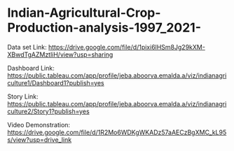 # Indian-Agricultural-Crop-Production-analysis-1997_2021-


Data set Link: https://drive.google.com/file/d/1pixi6lHSm8Jg29kXM-XBwdTgAZMztliH/view?usp=sharing

Dashboard  Link: https://public.tableau.com/app/profile/jeba.aboorva.emalda.a/viz/indianagriculture1/Dashboard1?publish=yes

Story Link: https://public.tableau.com/app/profile/jeba.aboorva.emalda.a/viz/indianagriculture2/Story1?publish=yes

Video Demonstration: https://drive.google.com/file/d/1R2Mo6WDKgWKADz57aAECzBgXMC_kL95s/view?usp=drive_link 
